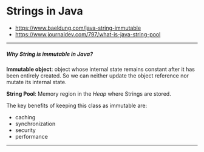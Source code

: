# Strings in Java

* https://www.baeldung.com/java-string-immutable  
* https://www.journaldev.com/797/what-is-java-string-pool

---
##### Why String is immutable in Java?  
  
__Immutable object__: object whose internal state remains constant after it has been
entirely created. So we can neither update the object reference nor mutate
its internal state.
 
__String Pool__: Memory region in the _Heap_ where Strings are stored.
  
The key benefits of keeping this class as immutable are:
   
* caching 
* synchronization
* security  
* performance

---